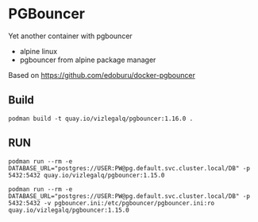 # PGBouncer

Yet another container with pgbouncer

- alpine linux
- pgbouncer from alpine package manager

Based on https://github.com/edoburu/docker-pgbouncer

## Build

    podman build -t quay.io/vizlegalq/pgbouncer:1.16.0 .

## RUN

    podman run --rm -e DATABASE_URL="postgres://USER:PW@pg.default.svc.cluster.local/DB" -p 5432:5432 quay.io/vizlegalq/pgbouncer:1.15.0

    podman run --rm -e DATABASE_URL="postgres://USER:PW@pg.default.svc.cluster.local/DB" -p 5432:5432 -v pgbouncer.ini:/etc/pgbouncer/pgbouncer.ini:ro quay.io/vizlegalq/pgbouncer:1.15.0
